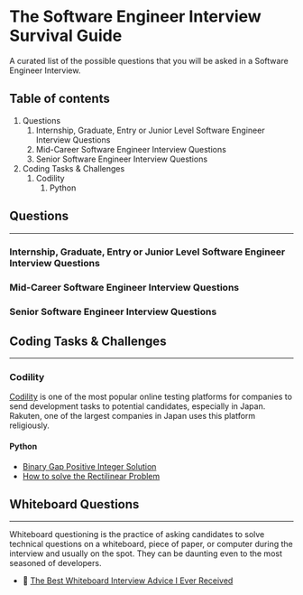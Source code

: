 # The Software Engineer Interview Survival Guide

A curated list of the possible questions that you will be asked in a Software Engineer Interview. 

## Table of contents

1. Questions
    1. Internship, Graduate, Entry or Junior Level Software Engineer Interview Questions
    2. Mid-Career Software Engineer Interview Questions
    3. Senior Software Engineer Interview Questions
2. Coding Tasks & Challenges
    1. Codility
        1. Python


## Questions
---
### Internship, Graduate, Entry or Junior Level Software Engineer Interview Questions

### Mid-Career Software Engineer Interview Questions

### Senior Software Engineer Interview Questions

## Coding Tasks & Challenges
---
### Codility

[Codility](https://www.codility.com/) is one of the most popular online testing platforms for companies to send development tasks to potential candidates, especially in Japan. Rakuten, one of the largest companies in Japan uses this platform religiously.

#### Python

+ [Binary Gap Positive Integer Solution](https://markpetherbridge.co.uk/blog/codility-binary-gap-positive-integer-solution/)
+ [How to solve the Rectilinear Problem](https://github.com/vuamitom/Code-Exercises/blob/master/rakuten/rectilinear.py)

## Whiteboard Questions
---
Whiteboard questioning is the practice of asking candidates to solve technical questions on a whiteboard, piece of paper, or computer during the interview and usually on the spot. They can be daunting even to the most seasoned of developers.

+ :pushpin: [The Best Whiteboard Interview Advice I Ever Received](https://github.com/vuamitom/Code-Exercises/blob/master/rakuten/rectilinear.py)
